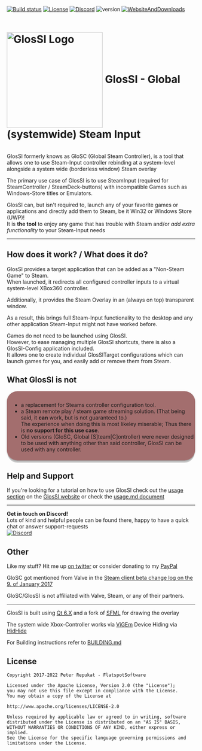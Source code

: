 [![Build status](https://ci.appveyor.com/api/projects/status/l9hq9qglvn6q5wdg/branch/main?svg=true)](https://ci.appveyor.com/project/Alia5/glossi/branch/main) [![License](https://img.shields.io/badge/License-Apache%202.0-blue.svg)](https://opensource.org/licenses/Apache-2.0) [![Discord](https://img.shields.io/discord/368823110817808384.svg)](https://discord.gg/T9b4D5y) ![version](https://img.shields.io/github/v/tag/alia5/glossi?label=version) [![WebsiteAndDownloads](https://img.shields.io/website?label=Website%20%26%20downloads&url=https%3A%2F%2Fglossi.flatspot.pictures)](https://glossi.flatspot.pictures)

<div style="display: flex; align-items: center">
<h1> <img align="center" src="https://github.com/Alia5/GlosSI/blob/main/GlosSI_Logo_512.png?raw=true" width="256" height="256" alt="GlosSI Logo" /> GlosSI - Global (systemwide) Steam Input</h1>
</div>

GlosSI formerly knows as GloSC (Global Steam Controller), is a tool that allows one to use Steam-Input controller rebinding at a system-level alongside a system wide (borderless window) Steam overlay  

The primary use case of GlosSI is to use SteamInput (required for SteamController / SteamDeck-buttons) with incompatible Games such as Windows-Store titles or Emulators.  

GlosSI can, but isn't required to, launch any of your favorite games or applications and directly add them to Steam, be it Win32 or Windows Store (UWP)!  
It is **the tool** to enjoy any game that has trouble with Steam and/or *add extra functionality* to your Steam-Input needs  

---

## How does it work? / What does it do?

GlosSI provides a target application that can be added as a "Non-Steam Game" to Steam.  
When launched, it redirects all configured controller inputs to a virtual system-level XBox360 controller.

Additionally, it provides the Steam Overlay in an (always on top) transparent window.

As a result, this brings full Steam-Input functionality to the desktop and any other application Steam-Input might not have worked before.

Games do not need to be launched using GlosSI.  
However, to ease managing multiple GlosSI shortcuts, there is also a GlosSI-Config application included.  
It allows one to create individual GlosSITarget configurations which can launch games for you, and easily add or remove them from Steam.

## What GlosSI is not

<div style="background: #5f000090; padding: 1em 0 0.5em 1em; border-radius: 2em; box-shadow: 0 8px 1px -2px rgba(0,0,0,.2),0 2px 2px 0 rgba(0,0,0,.14),0 1px 5px 0 rgba(0,0,0,.12)!important;">

- a replacement for Steams controller configuration tool.
- a Steam remote play / steam game streaming solution. (That being said, it **can** work, but is not guaranteed to.)  
  The experience when doing this is most likeley miserable; Thus there is **no support for this use case**.
- Old versions (GloSC, Global [S]team[C]ontroller) were never designed to be used with anything other than said controller, GlosSI can be used with any controller.
</div>

## Help and Support

If you're looking for a tutorial on how to use GlosSI check out the [usage section](https://glossi.flatspot.pictures/#usage) on the [GlosSI website](https://glossi.flatspot.pictures/) or check the [usage.md document](./docs/Usage.md)

---

**Get in touch on Discord!**  
Lots of kind and helpful people can be found there, happy to have a quick chat or answer support-requests  
[![Discord](https://img.shields.io/discord/368823110817808384.svg)](https://discord.gg/T9b4D5y)

## Other

Like my stuff? Hit me up [on twitter](https://twitter.com/Flatspotpics) or consider donating to my [PayPal](https://www.paypal.me/Flatspotpics)

GloSC got mentioned from Valve in the [Steam client beta change log on the 9. of January 2017](https://twitter.com/flatspotpics/status/818697837055770624)

GloSC/GlosSI is not affiliated with Valve, Steam, or any of their partners.

---

GlosSI is built using [Qt 6.X](https://www.qt.io/) and a fork of [SFML](http://www.sfml-dev.org/) for drawing the overlay

The system wide Xbox-Controller works via [ViGEm](https://vigem.org/projects/ViGEm/)
Device Hiding via [HidHide](https://vigem.org/projects/HidHide/)

For Building instructions refer to [BUILDING.md](./docs/BUILDING.md)

## License

```license
Copyright 2017-2022 Peter Repukat - FlatspotSoftware

Licensed under the Apache License, Version 2.0 (the "License");
you may not use this file except in compliance with the License.
You may obtain a copy of the License at

http://www.apache.org/licenses/LICENSE-2.0

Unless required by applicable law or agreed to in writing, software
distributed under the License is distributed on an "AS IS" BASIS,
WITHOUT WARRANTIES OR CONDITIONS OF ANY KIND, either express or implied.
See the License for the specific language governing permissions and
limitations under the License.
```
